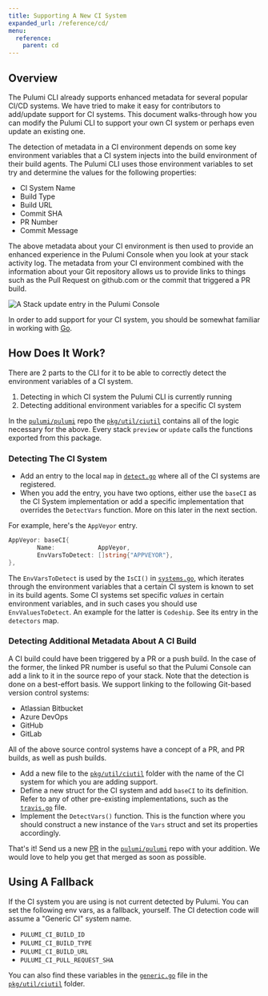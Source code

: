 ```yaml
---
title: Supporting A New CI System
expanded_url: /reference/cd/
menu:
  reference:
    parent: cd
---
```


## Overview

The Pulumi CLI already supports enhanced metadata for several popular CI/CD systems. We have tried to make it easy for contributors to add/update support for CI systems. This document walks-through how you can modify the Pulumi CLI to support your own CI system or perhaps even update an existing one.

The detection of metadata in a CI environment depends on some key environment variables that a CI system injects into the build environment of their build agents. The Pulumi CLI uses those environment variables to set try and determine the values for the following properties:

- CI System Name
- Build Type
- Build URL
- Commit SHA
- PR Number
- Commit Message

The above metadata about your CI environment is then used to provide an enhanced experience in the Pulumi Console when you look at your stack activity log. The metadata from your CI environment combined with the information about your Git repository allows us to provide links to things such as the Pull Request on github.com or the commit that triggered a PR build.

![A Stack update entry in the Pulumi Console](/images/reference/supporting-new-ci/stack-update.png)

In order to add support for your CI system, you should be somewhat familiar in working with [Go](https://golang.org/).

## How Does It Work?

There are 2 parts to the CLI for it to be able to correctly detect the environment variables of a CI system.

1. Detecting in which CI system the Pulumi CLI is currently running
1. Detecting additional environment variables for a specific CI system

In the [`pulumi/pulumi`](https://github.com/pulumi/pulumi) repo the [`pkg/util/ciutil`](https://github.com/pulumi/pulumi/tree/master/pkg/util/ciutil) contains all of the logic necessary for the above. Every stack `preview` or `update` calls the functions exported from this package.

### Detecting The CI System

- Add an entry to the local `map` in [`detect.go`](https://github.com/pulumi/pulumi/blob/master/pkg/util/ciutil/detect.go) where all of the CI systems are registered.
- When you add the entry, you have two options, either use the `baseCI` as the CI System implementation or add a specific implementation that overrides the `DetectVars` function. More on this later in the next section.

For example, here's the `AppVeyor` entry.

```go
AppVeyor: baseCI{
		Name:            AppVeyor,
		EnvVarsToDetect: []string{"APPVEYOR"},
},
```

The `EnvVarsToDetect` is used by the `IsCI()` in [`systems.go`](https://github.com/pulumi/pulumi/blob/master/pkg/util/ciutil/systems.go), which iterates through the environment variables that a certain CI system is known to set in its build agents. Some CI systems set specific _values_ in certain environment variables, and in such cases you should use `EnvValuesToDetect`. An example for the latter is `Codeship`. See its entry in the `detectors` map.  

### Detecting Additional Metadata About A CI Build

A CI build could have been triggered by a PR or a push build. In the case of the former, the linked PR number is useful so that the Pulumi Console can add a link to it in the source repo of your stack. Note that the detection is done on a best-effort basis. We support linking to the following Git-based version control systems:

- Atlassian Bitbucket
- Azure DevOps
- GitHub
- GitLab

All of the above source control systems have a concept of a PR, and PR builds, as well as push builds. 

- Add a new file to the [`pkg/util/ciutil`](https://github.com/pulumi/pulumi/tree/master/pkg/util/ciutil) folder with the name of the CI system for which you are adding support.
- Define a new struct for the CI system and add `baseCI` to its definition. Refer to any of other pre-existing implementations, such as the [`travis.go`](https://github.com/pulumi/pulumi/blob/master/pkg/util/ciutil/travis.go) file.
- Implement the `DetectVars()` function. This is the function where you should construct a new instance of the `Vars` struct and set its properties accordingly.

That's it! Send us a new [PR](https://github.com/pulumi/pulumi/pulls) in the [`pulumi/pulumi`](https://github.com/pulumi/pulumi) repo with your addition. We would love to help you get that merged as soon as possible.

## Using A Fallback

If the CI system you are using is not current detected by Pulumi. You can set the following env vars, as a fallback, yourself. The CI detection code will assume a "Generic CI" system name.

* `PULUMI_CI_BUILD_ID`
* `PULUMI_CI_BUILD_TYPE`
* `PULUMI_CI_BUILD_URL`
* `PULUMI_CI_PULL_REQUEST_SHA`

You can also find these variables in the [`generic.go`](https://github.com/pulumi/pulumi/blob/master/pkg/util/ciutil/generic.go) file in the [`pkg/util/ciutil`](https://github.com/pulumi/pulumi/tree/master/pkg/util/ciutil) folder.
